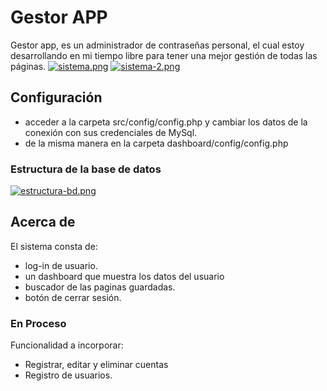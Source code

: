 # Gestor APP
Gestor app, es un administrador de contraseñas personal, el cual estoy desarrollando en mi tiempo libre para tener una mejor gestión de todas las páginas.
[![sistema.png](https://i.postimg.cc/HsDK7pYc/sistema.png)](https://postimg.cc/G9KzWnsd)
[![sistema-2.png](https://i.postimg.cc/WbGyGQz9/sistema-2.png)](https://postimg.cc/dL0nvN8d)
## Configuración 
- acceder a la carpeta src/config/config.php y cambiar los datos de la conexión con sus credenciales de MySql.
- de la misma manera en la carpeta dashboard/config/config.php

### Estructura de la base de datos
[![estructura-bd.png](https://i.postimg.cc/3N9586sJ/estructura-bd.png)](https://postimg.cc/wRtbFWxS)

## Acerca de
El sistema consta de:
- log-in de usuario.
- un dashboard que muestra los datos del usuario
- buscador de las paginas guardadas.
- botón de cerrar sesión.

### En Proceso 
Funcionalidad a incorporar:
- Registrar, editar y eliminar cuentas
- Registro de usuarios.
